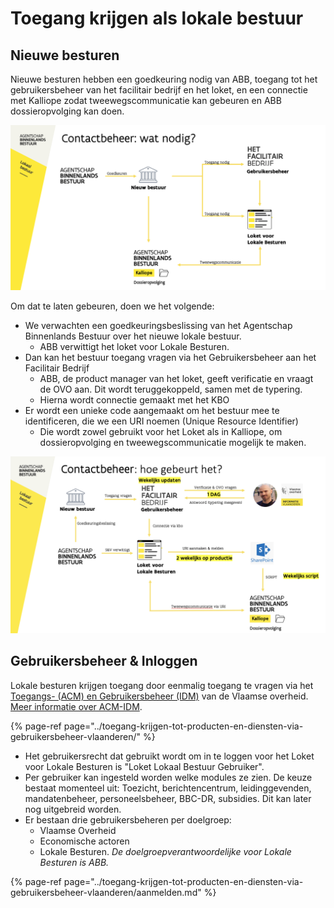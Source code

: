 # Toegang krijgen als lokale bestuur

## Nieuwe besturen

Nieuwe besturen hebben een goedkeuring nodig van ABB, toegang tot het gebruikersbeheer van het facilitair bedrijf en het loket, en een connectie met Kalliope zodat tweewegscommunicatie kan gebeuren en ABB dossieropvolging kan doen.

![Wat er nodig is](../../.gitbook/assets/screenshot-2021-06-30-at-10.17.09.png)

Om dat te laten gebeuren, doen we het volgende:

* We verwachten een goedkeuringsbeslissing van het Agentschap Binnenlands Bestuur over het nieuwe lokale bestuur.
  * ABB verwittigt het loket voor Lokale Besturen.
* Dan kan het bestuur toegang vragen via het Gebruikersbeheer aan het Facilitair Bedrijf
  * ABB, de product manager van het loket, geeft verificatie en vraagt de OVO aan. Dit wordt teruggekoppeld, samen met de typering.
  * Hierna wordt connectie gemaakt met het KBO
* Er wordt een unieke code aangemaakt om het bestuur mee te identificeren, die we een URI noemen \(Unique Resource Identifier\)
  * Die wordt zowel gebruikt voor het Loket als in Kalliope, om dossieropvolging en tweewegscommunicatie mogelijk te maken. 

![Hoe gebeurt het](../../.gitbook/assets/screenshot-2021-06-30-at-10.30.48.png)

## Gebruikersbeheer & Inloggen

Lokale besturen krijgen toegang door eenmalig toegang te vragen via het [Toegangs- \(ACM\) en Gebruikersbeheer \(IDM\)](https://gebruikersbeheer.vlaanderen.be/) van de Vlaamse overheid. [Meer informatie over ACM-IDM](../../ontwikkeling/architectuur/rechtenbeheer-and-inloggen.md).

{% page-ref page="../toegang-krijgen-tot-producten-en-diensten-via-gebruikersbeheer-vlaanderen/" %}

* Het gebruikersrecht dat gebruikt wordt om in te loggen voor het Loket voor Lokale Besturen is "Loket Lokaal Bestuur Gebruiker".
* Per gebruiker kan ingesteld worden welke modules ze zien. De keuze bestaat momenteel uit: Toezicht, berichtencentrum, leidinggevenden, mandatenbeheer, personeelsbeheer, BBC-DR, subsidies. Dit kan later nog uitgebreid worden.
* Er bestaan drie gebruikersbeheren per doelgroep:
  * Vlaamse Overheid​
  * Economische actoren​
  * Lokale Besturen.​ _De doelgroepverantwoordelijke voor Lokale Besturen is ABB._

{% page-ref page="../toegang-krijgen-tot-producten-en-diensten-via-gebruikersbeheer-vlaanderen/aanmelden.md" %}

